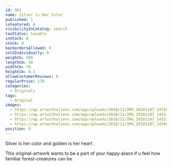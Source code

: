 ```yaml
---
id: 481
name: Silver is Her Color
published: 1
isFeatured: 0
visibilityInCatalog: search
taxStatus: taxable
inStock: 0
stock: 0
backordersAllowed: 0
soldIndividually: 0
weightG: 900
lengthCm: 50
widthCm: 70
heightCm: 0.3
allowCustomerReviews: 0
regularPrice: 170
categories:
  - Originals
tags:
  - Original
images:
  - https://wp.artwithaliens.com/app/uploads/2018/11/IMG_20181107_143302-scaled.jpg
  - https://wp.artwithaliens.com/app/uploads/2018/11/IMG_20181107_143317-scaled.jpg
  - https://wp.artwithaliens.com/app/uploads/2018/11/IMG_20181107_143333-scaled.jpg
  - https://wp.artwithaliens.com/app/uploads/2018/11/IMG_20181107_143403-scaled.jpg
position: 0
---
```


Silver is her color and golden is her heart .

This original-artwork wants to be a part of your happy-place if u feel how familiar forest-creatures can be .
